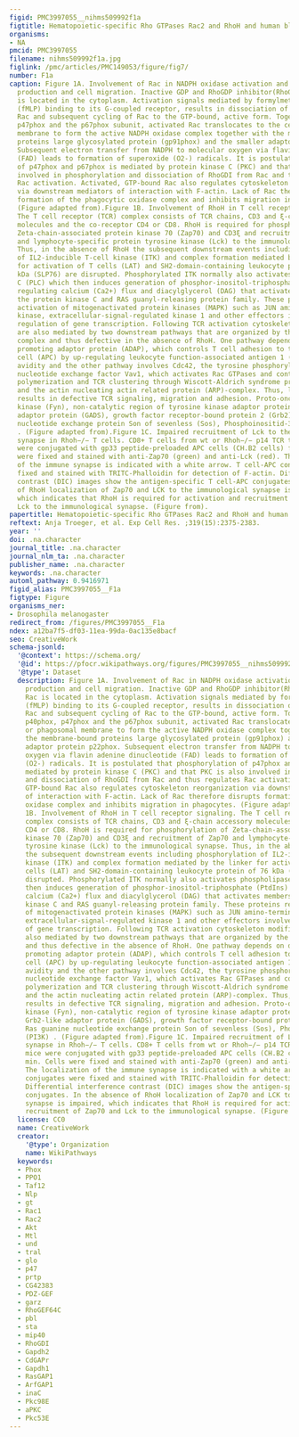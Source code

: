 ```yaml
---
figid: PMC3997055__nihms509992f1a
figtitle: Hematopoietic-specific Rho GTPases Rac2 and RhoH and human blood disorders
organisms:
- NA
pmcid: PMC3997055
filename: nihms509992f1a.jpg
figlink: /pmc/articles/PMC149053/figure/fig7/
number: F1a
caption: Figure 1A. Involvement of Rac in NADPH oxidase activation and superoxide
  production and cell migration. Inactive GDP and RhoGDP inhibitor(RhoGDI)-bound Rac
  is located in the cytoplasm. Activation signals mediated by formylmethionyl-leucyl-phenylalanine
  (fMLP) binding to its G-coupled receptor, results in dissociation of RhoGDI from
  Rac and subsequent cycling of Rac to the GTP-bound, active form. Together with p40phox,
  p47phox and the p67phox subunit, activated Rac translocates to the cell or phagosomal
  membrane to form the active NADPH oxidase complex together with the membrane-bound
  proteins large glycosylated protein (gp91phox) and the smaller adaptor protein p22phox.
  Subsequent electron transfer from NADPH to molecular oxygen via flavin adenine dinucleotide
  (FAD) leads to formation of superoxide (O2-) radicals. It is postulated that phosphorylation
  of p47phox and p67phox is mediated by protein kinase C (PKC) and that PKC is also
  involved in phosphorylation and dissociation of RhoGDI from Rac and thus regulates
  Rac activation. Activated, GTP-bound Rac also regulates cytoskeleton reorganization
  via downstream mediators of interaction with F-actin. Lack of Rac therefore disrupts
  formation of the phagocytic oxidase complex and inhibits migration in phagocytes.
  (Figure adapted from).Figure 1B. Involvement of RhoH in T cell receptor signaling.
  The T cell receptor (TCR) complex consists of TCR chains, CD3 and ξ-chain accessory
  molecules and the co-receptor CD4 or CD8. RhoH is required for phosphorylation of
  Zeta-chain-associated protein kinase 70 (Zap70) and CD3ξ and recruitment of Zap70
  and lymphocyte-specific protein tyrosine kinase (Lck) to the immunological synapse.
  Thus, in the absence of RhoH the subsequent downstream events including phosphorylation
  of IL2-inducible T-cell kinase (ITK) and complex formation mediated by the linker
  for activation of T cells (LAT) and SH2-domain-containing leukocyte protein of 76
  kDa (SLP76) are disrupted. Phosphorylated ITK normally also activates phospholipase
  C (PLC) which then induces generation of phosphor-inositol-triphosphate (PtdIns)
  regulating calcium (Ca2+) flux and diacylglycerol (DAG) that activates members of
  the protein kinase C and RAS guanyl-releasing protein family. These proteins regulate
  activation of mitogenactivated protein kinases (MAPK) such as JUN amino-terminal
  kinase, extracellular-signal-regulated kinase 1 and other effectors involved in
  regulation of gene transcription. Following TCR activation cytoskeleton modifications
  are also mediated by two downstream pathways that are organized by the LAT-SLP76
  complex and thus defective in the absence of RhoH. One pathway depends on degranulation
  promoting adaptor protein (ADAP), which controls T cell adhesion to the antigen-presenting
  cell (APC) by up-regulating leukocyte function-associated antigen 1 (LFA1) integrin
  avidity and the other pathway involves Cdc42, the tyrosine phosphorylated guanine
  nucleotide exchange factor Vav1, which activates Rac GTPases and controls actin
  polymerization and TCR clustering through Wiscott-Aldrich syndrome protein (WASP)
  and the actin nucleating actin related protein (ARP)-complex. Thus, lack of RhoH
  results in defective TCR signaling, migration and adhesion. Proto-oncogene tyrosine-protein
  kinase (Fyn), non-catalytic region of tyrosine kinase adaptor protein 1 (Nck), Grb2-like
  adaptor protein (GADS), growth factor receptor-bound protein 2 (Grb2), Ras guanine
  nucleotide exchange protein Son of sevenless (Sos), Phosphoinositid-3-Kinase (PI3K)
  . (Figure adapted from).Figure 1C. Impaired recruitment of Lck to the immunological
  synapse in Rhoh−/− T cells. CD8+ T cells from wt or Rhoh−/− p14 TCR transgenic mice
  were conjugated with gp33 peptide-preloaded APC cells (CH.B2 cells) for 5 min. Cells
  were fixed and stained with anti-Zap70 (green) and anti-Lck (red). The localization
  of the immune synapse is indicated with a white arrow. T cell-APC conjugates were
  fixed and stained with TRITC-Phalloidin for detection of F-actin. Differential interference
  contrast (DIC) images show the antigen-specific T cell-APC conjugates. In the absence
  of RhoH localization of Zap70 and LCK to the immunological synapse is impaired,
  which indicates that RhoH is required for activation and recruitment of Zap70 and
  Lck to the immunological synapse. (Figure from).
papertitle: Hematopoietic-specific Rho GTPases Rac2 and RhoH and human blood disorders.
reftext: Anja Troeger, et al. Exp Cell Res. ;319(15):2375-2383.
year: ''
doi: .na.character
journal_title: .na.character
journal_nlm_ta: .na.character
publisher_name: .na.character
keywords: .na.character
automl_pathway: 0.9416971
figid_alias: PMC3997055__F1a
figtype: Figure
organisms_ner:
- Drosophila melanogaster
redirect_from: /figures/PMC3997055__F1a
ndex: a12ba7f5-df03-11ea-99da-0ac135e8bacf
seo: CreativeWork
schema-jsonld:
  '@context': https://schema.org/
  '@id': https://pfocr.wikipathways.org/figures/PMC3997055__nihms509992f1a.html
  '@type': Dataset
  description: Figure 1A. Involvement of Rac in NADPH oxidase activation and superoxide
    production and cell migration. Inactive GDP and RhoGDP inhibitor(RhoGDI)-bound
    Rac is located in the cytoplasm. Activation signals mediated by formylmethionyl-leucyl-phenylalanine
    (fMLP) binding to its G-coupled receptor, results in dissociation of RhoGDI from
    Rac and subsequent cycling of Rac to the GTP-bound, active form. Together with
    p40phox, p47phox and the p67phox subunit, activated Rac translocates to the cell
    or phagosomal membrane to form the active NADPH oxidase complex together with
    the membrane-bound proteins large glycosylated protein (gp91phox) and the smaller
    adaptor protein p22phox. Subsequent electron transfer from NADPH to molecular
    oxygen via flavin adenine dinucleotide (FAD) leads to formation of superoxide
    (O2-) radicals. It is postulated that phosphorylation of p47phox and p67phox is
    mediated by protein kinase C (PKC) and that PKC is also involved in phosphorylation
    and dissociation of RhoGDI from Rac and thus regulates Rac activation. Activated,
    GTP-bound Rac also regulates cytoskeleton reorganization via downstream mediators
    of interaction with F-actin. Lack of Rac therefore disrupts formation of the phagocytic
    oxidase complex and inhibits migration in phagocytes. (Figure adapted from).Figure
    1B. Involvement of RhoH in T cell receptor signaling. The T cell receptor (TCR)
    complex consists of TCR chains, CD3 and ξ-chain accessory molecules and the co-receptor
    CD4 or CD8. RhoH is required for phosphorylation of Zeta-chain-associated protein
    kinase 70 (Zap70) and CD3ξ and recruitment of Zap70 and lymphocyte-specific protein
    tyrosine kinase (Lck) to the immunological synapse. Thus, in the absence of RhoH
    the subsequent downstream events including phosphorylation of IL2-inducible T-cell
    kinase (ITK) and complex formation mediated by the linker for activation of T
    cells (LAT) and SH2-domain-containing leukocyte protein of 76 kDa (SLP76) are
    disrupted. Phosphorylated ITK normally also activates phospholipase C (PLC) which
    then induces generation of phosphor-inositol-triphosphate (PtdIns) regulating
    calcium (Ca2+) flux and diacylglycerol (DAG) that activates members of the protein
    kinase C and RAS guanyl-releasing protein family. These proteins regulate activation
    of mitogenactivated protein kinases (MAPK) such as JUN amino-terminal kinase,
    extracellular-signal-regulated kinase 1 and other effectors involved in regulation
    of gene transcription. Following TCR activation cytoskeleton modifications are
    also mediated by two downstream pathways that are organized by the LAT-SLP76 complex
    and thus defective in the absence of RhoH. One pathway depends on degranulation
    promoting adaptor protein (ADAP), which controls T cell adhesion to the antigen-presenting
    cell (APC) by up-regulating leukocyte function-associated antigen 1 (LFA1) integrin
    avidity and the other pathway involves Cdc42, the tyrosine phosphorylated guanine
    nucleotide exchange factor Vav1, which activates Rac GTPases and controls actin
    polymerization and TCR clustering through Wiscott-Aldrich syndrome protein (WASP)
    and the actin nucleating actin related protein (ARP)-complex. Thus, lack of RhoH
    results in defective TCR signaling, migration and adhesion. Proto-oncogene tyrosine-protein
    kinase (Fyn), non-catalytic region of tyrosine kinase adaptor protein 1 (Nck),
    Grb2-like adaptor protein (GADS), growth factor receptor-bound protein 2 (Grb2),
    Ras guanine nucleotide exchange protein Son of sevenless (Sos), Phosphoinositid-3-Kinase
    (PI3K) . (Figure adapted from).Figure 1C. Impaired recruitment of Lck to the immunological
    synapse in Rhoh−/− T cells. CD8+ T cells from wt or Rhoh−/− p14 TCR transgenic
    mice were conjugated with gp33 peptide-preloaded APC cells (CH.B2 cells) for 5
    min. Cells were fixed and stained with anti-Zap70 (green) and anti-Lck (red).
    The localization of the immune synapse is indicated with a white arrow. T cell-APC
    conjugates were fixed and stained with TRITC-Phalloidin for detection of F-actin.
    Differential interference contrast (DIC) images show the antigen-specific T cell-APC
    conjugates. In the absence of RhoH localization of Zap70 and LCK to the immunological
    synapse is impaired, which indicates that RhoH is required for activation and
    recruitment of Zap70 and Lck to the immunological synapse. (Figure from).
  license: CC0
  name: CreativeWork
  creator:
    '@type': Organization
    name: WikiPathways
  keywords:
  - Phox
  - PPO1
  - Taf12
  - Nlp
  - gt
  - Rac1
  - Rac2
  - Akt
  - Mtl
  - und
  - tral
  - glo
  - p47
  - prtp
  - CG42383
  - PDZ-GEF
  - garz
  - RhoGEF64C
  - pbl
  - sta
  - mip40
  - RhoGDI
  - Gapdh2
  - CdGAPr
  - Gapdh1
  - RasGAP1
  - ArfGAP1
  - inaC
  - Pkc98E
  - aPKC
  - Pkc53E
---
```

